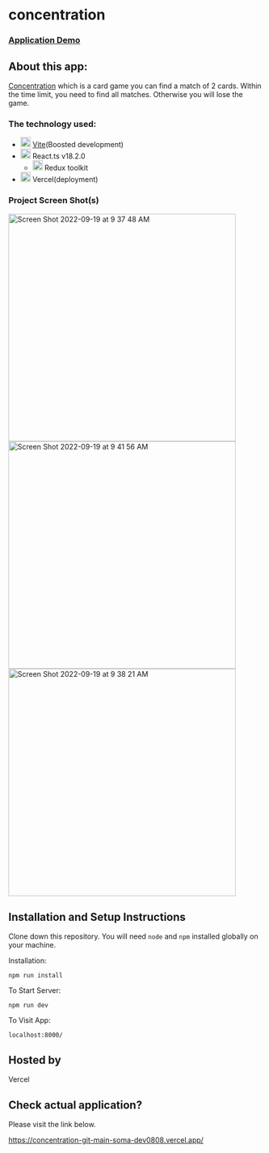 # concentration

### [Application Demo](https://concentration-git-main-soma-dev0808.vercel.app/)

## About this app:
 
[Concentration](https://en.wikipedia.org/wiki/Concentration_(card_game)) which is a card game you can find a match of 2 cards. Within the time limit, you need to find all matches. Otherwise you will lose the game.

### The technology used:
 - <img width="20" alt="vite logo" src="https://user-images.githubusercontent.com/55787141/192159976-6af8f83f-73ed-4c5b-b577-be4eeb7eb28d.png"> [Vite](https://vitejs.dev/)(Boosted development) 
 - <img width="20" alt="react logo" src="https://user-images.githubusercontent.com/55787141/192160993-03f102a0-d47d-49ae-a402-e4a9a80523ec.png"> React.ts v18.2.0
    - <img width="20" alt="vercel-icon-dark" src="https://user-images.githubusercontent.com/55787141/192161704-f3bb0f19-d65a-487f-88ef-0df01a27b794.svg"> Redux toolkit
 -  <img width="20" alt="vercel-icon-dark" src="https://user-images.githubusercontent.com/55787141/192161251-856be567-c1ff-4568-808d-1f7ef29d97a8.png"> Vercel(deployment)

### Project Screen Shot(s)

<div>
<img width="450" alt="Screen Shot 2022-09-19 at 9 37 48 AM" src="https://user-images.githubusercontent.com/55787141/191069438-1ece2429-b184-4ead-b73a-b050d8ffad71.png">

<br>

<img width="450" alt="Screen Shot 2022-09-19 at 9 41 56 AM" src="https://user-images.githubusercontent.com/55787141/191069527-37770164-7727-4dc6-883d-dd00c2d66b5c.png">

<br>

<img width="450" alt="Screen Shot 2022-09-19 at 9 38 21 AM" src="https://user-images.githubusercontent.com/55787141/191069480-c35f2f95-1b64-4a29-9bd7-b696e2d18fdc.png">

</div>


## Installation and Setup Instructions

Clone down this repository. You will need `node` and `npm` installed globally on your machine.  

Installation:

`npm run install`  

To Start Server:

`npm run dev`

To Visit App: 

`localhost:8000/` 

## Hosted by
  Vercel

## Check actual application?

Please visit the link below.

https://concentration-git-main-soma-dev0808.vercel.app/
